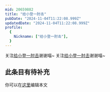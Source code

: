 ```yaml
---
mid: 20659882
title: "给小登一肘击"
pubDate: "2024-11-04T11:22:08.999Z"
updatedDate: "2024-11-04T11:22:08.999Z"
profile:
  {
    Nickname: ["给小登一肘击"],
  }
---
```


关注[给小登一肘击](https://space.bilibili.com/20659882)谢谢喵~ 关注[给小登一肘击](https://space.bilibili.com/20659882)谢谢喵~

## 此条目有待补充
你可以在[这里](https://github.com/Yuhanawa/VTuber.ICU/edit/master/src/content/v/给小登一肘击/index.md)编辑本文
